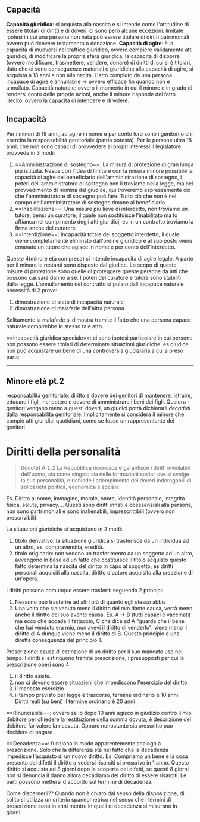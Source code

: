 ## Capacità
**Capacità giuridica**: si acquista alla nascita e si intende come l'attitudine di essere titolari di diritti e di doveri, ci sono però alcune eccezioni: limitate ipotesi in cui una persona non nata può essere titolare di diritti patrimoniali ovvero  può ricevere testamento o donazione.
**Capacità di agire**: è la capacità di muoversi nel traffico giuridico, ovvero compiere validamente atti giuridici, di modificare la propria sfera giuridica, la capacita di disporre (ovvero modificare, trasmettere, vendere, donare) di diritti di cui si è titolari, dato che ci sono conseguenze materiali e giuridiche alla capacità di agire, si acquista a 18 anni e non alla nacita.
L'atto compiuto da una persona incapace di agire è annullabile => ovvero efficace fin quando non è annullato.
Capacità naturale: ovvero il momento in cui il minore è in grado di rendersi conto delle proprie azioni, anche il minore risponde del fatto illecito, ovvero la capacità di intendere e di volere.
## Incapacità
Per i minori di 18 anni, ad agire in nome e per conto loro sono i genitori o chi esercita la responsabilità genitoriale (patria potestà).
Per le persone ultra 18 anni, che non sono capaci di provvedere ai propri interessi il legislatore provvede in 3 modi:
1. ==Amministrazione di sostegno==: La misura di protezione di gran lunga più istituita. Nasce con l'idea di limitare con la misura minore possibile  la capacità di agire  del beneficiario dell'amministrazione di sostegno, i poteri dell'amministratore di sostegno non li troviamo nella legge, ma nel provvedimento di nomina del giudice, qui troveremo espressamente ciò che l'amministratore di sostegno può fare. Tutto ciò che non è nel campo dell'amministratore di sostegno rimane al beneficiario.
2. ==Inabilitazione==: Una misure più lieve di interdetto, non troviamo un tutore, bensì un curatore, il quale non sostituisce l'inabilitato ma lo affianca nel compimento degli atti giuridici, es in un contratto troviamo la firma anche del curatore.
3. ==Interdizione==: Incapacità totale del soggetto interdetto, il quale viene completamente eliminato dall'ordine giuridico e al suo posto viene emanato un tutore che agisce in nome e per conto dell'interdetto.

Queste 4(minore età compresa) si intende incapacità di agire legale. A parte per il minore le restanti sono disposte dal giudice.
Lo scopo di queste misure di protezione sono quelle di proteggere queste persone da atti che possono causare danno a sé.
I poteri del curatore e tutore sono stabiliti dalla legge.
L'annullamento del contratto stipulato dall'incapace naturale necessità di 2 prove:
1. dimostrazione di stato di incapacità naturale
2. dimostrazione di malafede dell'altra persona

Solitamente la malafede si dimostra tramite il fatto che una persona capace naturale compirebbe lo stesso tale atto.

==incapacità giuridica speciale==: ci sono ipotesi particolare in cui persone non possono essere titolari di determinate situazioni giuridiche. es giudice non può acquistare un bene di una controversia giudiziaria a cui a preso parte.

---
## Minore età pt.2
responsabilità genitoriale: diritto e dovere dei genitori di mantenere, istruire, educare i figli, nel potere e dovere di amministrare i beni dei figli.
Qualora i genitori vengano meno a questi doveri, un giudici potrà dichiararli *decaduti* dalla responsabilità genitoriale.
Implicitamente si considera il minore che compie atti giuridici quotidiani, come se fosse un rappresentante dei genitori.

# Diritti della personalità
>[!quote] Art. 2
>La Repubblica riconosce e garantisce i diritti inviolabili dell'uomo, sia come singolo sia nelle formazioni sociali ove si svolge la sua personalità, e richiede l'adempimento dei doveri inderogabili di solidarietà politica, economica e sociale.

Es. Diritto al nome, immagine, morale, onore, identità personale, integrità fisica, salute, privacy....
Questi sono diritti innati e coessenziali alla persona, non sono partrimoniali e sono inalienabili, imprescrittibili (ovvero non prescrivibili).


Le situazioni giuridiche si acquistano in 2 modi:
1. titolo derivativo: la situazione giuridica si trasferisce da un individua ad un altro, es. compravendita, eredità.
2. titolo originario: non vedono un trasferimento da un soggetto ad un altro, avvengono in base ad un fatto che costituisce il titolo acquisto questo fatto determina la nascita del diritto in capo al soggetto, es diritti personali acquisiti alla nascita, diritto d'autore acquisito alla creazione di un'opera.

I diritti possono comunque essere trasferiti seguendo 2 principi:
1. Nessuno può trasferire ad altri più di quanto egli stesso abbia
2. Una volta che sia venuto meno il diritto del mio dante causa, verrà meno anche il diritto del suo avente causa. Es. A -> B (tutti capaci e vaccinati) ma ecco che accade il fattaccio, C che dice ad A "guarda che il bene che hai venduto era mio, non avevi il diritto di venderlo", viene meno il diritto di A dunque viene meno il diritto di B.
   Questo principio è una diretta conseguenza del principio 1.

Prescrizione: causa di estinzione di un diritto per il suo mancato uso nel tempo.
I diritti si estinguono tramite prescrizione, i presupposti per cui la prescrizione operi sono 4:
1. il diritto esiste.
2. non ci devono essere situazioni che impediscono l'esercizio del diritto.
3. il mancato esercizio
4. il tempo previsto per legge è trascorso, termine ordinario è 10 anni.
   Diritti reali (su beni) il termine ordinario è 20 anni

==Rinunciabile==: ovvero se io dopo 10 anni agisco in giudizio contro il mio debitore per chiedere la restituzione della somma dovuta, è descrizione del debitore far valere la ricevuta. Oppure nonostante sia prescritto può decidere di pagare.

==Decadenza==: funziona in modo apparentemente analogo a prescrizione. Solo che la differenza sta nel fatto che la decadenza impedisce l'acquisto di un nuovo diritto.
Es. Compriamo un bene e la cosa presenta dei difetti il diritto a vedersi risarciti si prescrive in 1 anno. Questo diritto si acquista ad 8 giorni dopo la scoperta dei difetti, se questi 8 giorni non si denuncia il danno allora decadiamo del diritto di essere risarciti.
Le parti possono mettersi d'accordo sul termine di decadenza.

Come discernerli??
Quando non è chiaro dal senso della disposizione, di solito si utilizza un criterio spannometrico nel senso che i termini di prescrizione sono in anni mentre in quelli di decadenza si misurano in giorni.